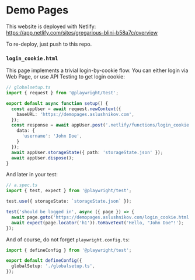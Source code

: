 # Demo Pages

This website is deployed with Netlify: https://app.netlify.com/sites/gregarious-blini-b58a7c/overview

To re-deploy, just push to this repo.

### `login_cookie.html`

This page implements a trivial login-by-cookie flow. You can either login via Web Page, or use API Testing
to get login cookie:

```ts
// globalsetup.ts
import { request } from '@playwright/test';

export default async function setup() {
  const appUser = await request.newContext({
    baseURL: 'https://demopages.aslushnikov.com',
  });
  const response = await appUser.post('.netlify/functions/login_cookie', {
    data: {
      'username': 'John Doe',
    }
  });
  await appUser.storageState({ path: 'storageState.json' });
  await appUser.dispose();
}
```

And later in your test:

```ts
// a.spec.ts
import { test, expect } from '@playwright/test';

test.use({ storageState: `storageState.json` });

test('should be logged in', async ({ page }) => {
  await page.goto('https://demopages.aslushnikov.com/login_cookie.html');
  await expect(page.locator('h1')).toHaveText('Hello, "John Doe"!');
});
```

And of course, do not forget `playwright.config.ts`:

```ts
import { defineConfig } from '@playwright/test';

export default defineConfig({
  globalSetup: './globalsetup.ts',
});
```
